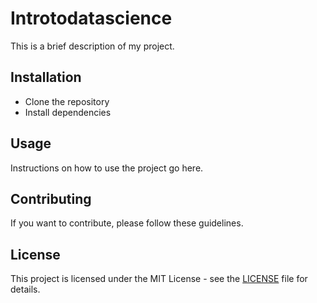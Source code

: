 # Introtodatascience

This is a brief description of my project.

## Installation

- Clone the repository
- Install dependencies

## Usage

Instructions on how to use the project go here.

## Contributing

If you want to contribute, please follow these guidelines.

## License

This project is licensed under the MIT License - see the [LICENSE](LICENSE) file for details.
